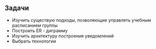 ## Задачи
- Изучить существую подходы, позволяющие управлять учебным расписанием группы
- Построить ER - диграмму
- Изучить архитектуру построения уведомлений
- Выбрать технологии
